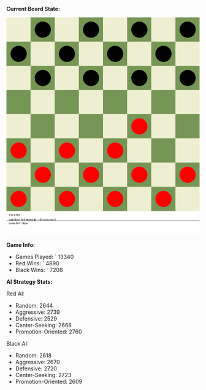 
**Current Board State:**  
<!-- START_GIF -->
![Checkers Game](./checkers_game.gif)
<!-- END_GIF -->

**Game Info:**  
- Games Played: `<!-- GAMES_PLAYED --> 13340
- Red Wins: `<!-- RED_WINS --> 4890
- Black Wins: `<!-- BLACK_WINS --> 7208

<!-- AI_STATS -->
**AI Strategy Stats:**

Red AI:
- Random: 2644
- Aggressive: 2739
- Defensive: 2529
- Center-Seeking: 2668
- Promotion-Oriented: 2760

Black AI:
- Random: 2618
- Aggressive: 2670
- Defensive: 2720
- Center-Seeking: 2723
- Promotion-Oriented: 2609
